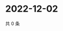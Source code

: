 # 2022-12-02

共 0 条

<!-- BEGIN WEIBO -->
<!-- 最后更新时间 Fri Dec 02 2022 15:13:19 GMT+0800 (China Standard Time) -->

<!-- END WEIBO -->
